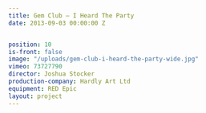 ```yaml
---
title: Gem Club — I Heard The Party
date: 2013-09-03 00:00:00 Z


position: 10
is-front: false
image: "/uploads/gem-club-i-heard-the-party-wide.jpg"
vimeo: 73727790
director: Joshua Stocker
production-company: Hardly Art Ltd
equipment: RED Epic
layout: project
---
```


